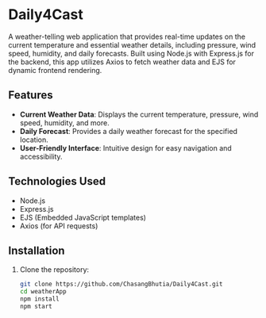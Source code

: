 # Daily4Cast

A weather-telling web application that provides real-time updates on the current temperature and essential weather details, including pressure, wind speed, humidity, and daily forecasts. Built using Node.js with Express.js for the backend, this app utilizes Axios to fetch weather data and EJS for dynamic frontend rendering.

## Features

- **Current Weather Data**: Displays the current temperature, pressure, wind speed, humidity, and more.
- **Daily Forecast**: Provides a daily weather forecast for the specified location.
- **User-Friendly Interface**: Intuitive design for easy navigation and accessibility.

## Technologies Used

- Node.js
- Express.js
- EJS (Embedded JavaScript templates)
- Axios (for API requests)

## Installation

1. Clone the repository:
   ```bash
   git clone https://github.com/ChasangBhutia/Daily4Cast.git
   cd weatherApp
   npm install
   npm start

